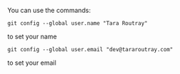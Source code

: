 You can use the commands:

```
git config --global user.name "Tara Routray"
```
to set your name

```
git config --global user.email "dev@tararoutray.com"
```
to set your email
